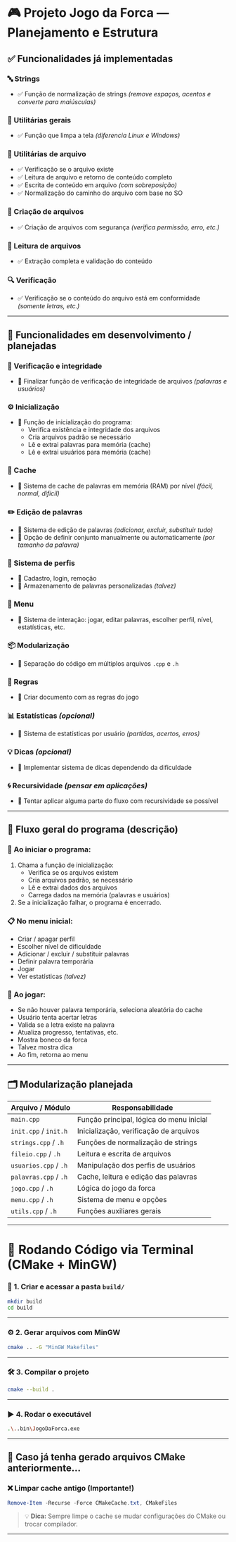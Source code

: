 # 🎮 Projeto Jogo da Forca — Planejamento e Estrutura

## ✅ Funcionalidades já implementadas

### 🔤 Strings
- ✅ Função de normalização de strings *(remove espaços, acentos e converte para maiúsculas)*

### 🧰 Utilitárias gerais
- ✅ Função que limpa a tela *(diferencia Linux e Windows)*

### 📂 Utilitárias de arquivo
- ✅ Verificação se o arquivo existe  
- ✅ Leitura de arquivo e retorno de conteúdo completo  
- ✅ Escrita de conteúdo em arquivo *(com sobreposição)*  
- ✅ Normalização do caminho do arquivo com base no SO  

### 📄 Criação de arquivos
- ✅ Criação de arquivos com segurança *(verifica permissão, erro, etc.)*

### 📖 Leitura de arquivos
- ✅ Extração completa e validação do conteúdo

### 🔍 Verificação
- ✅ Verificação se o conteúdo do arquivo está em conformidade *(somente letras, etc.)*

---

## 🚧 Funcionalidades em desenvolvimento / planejadas

### 🔐 Verificação e integridade
- 🔄 Finalizar função de verificação de integridade de arquivos *(palavras e usuários)*

### ⚙️ Inicialização
- 🔄 Função de inicialização do programa:
  - Verifica existência e integridade dos arquivos
  - Cria arquivos padrão se necessário
  - Lê e extrai palavras para memória (cache)
  - Lê e extrai usuários para memória (cache)

### 🧠 Cache
- 🔄 Sistema de cache de palavras em memória (RAM) por nível *(fácil, normal, difícil)*

### ✏️ Edição de palavras
- 🔄 Sistema de edição de palavras *(adicionar, excluir, substituir tudo)*  
- 🔄 Opção de definir conjunto manualmente ou automaticamente *(por tamanho da palavra)*

### 👤 Sistema de perfis
- 🔄 Cadastro, login, remoção  
- 🔄 Armazenamento de palavras personalizadas *(talvez)*

### 🧭 Menu
- 🔄 Sistema de interação: jogar, editar palavras, escolher perfil, nível, estatísticas, etc.

### 📦 Modularização
- 🔄 Separação do código em múltiplos arquivos `.cpp` e `.h`

### 📜 Regras
- 🔄 Criar documento com as regras do jogo

### 📊 Estatísticas *(opcional)*
- 🔄 Sistema de estatísticas por usuário *(partidas, acertos, erros)*

### 💡 Dicas *(opcional)*
- 🔄 Implementar sistema de dicas dependendo da dificuldade

### 🌀 Recursividade *(pensar em aplicações)*
- 🔄 Tentar aplicar alguma parte do fluxo com recursividade se possível

---

## 🧩 Fluxo geral do programa (descrição)

### 🚀 Ao iniciar o programa:
1. Chama a função de inicialização:
   - Verifica se os arquivos existem
   - Cria arquivos padrão, se necessário
   - Lê e extrai dados dos arquivos
   - Carrega dados na memória (palavras e usuários)
2. Se a inicialização falhar, o programa é encerrado.

### 📋 No menu inicial:
- Criar / apagar perfil  
- Escolher nível de dificuldade  
- Adicionar / excluir / substituir palavras  
- Definir palavra temporária  
- Jogar  
- Ver estatísticas *(talvez)*

### 🎲 Ao jogar:
- Se não houver palavra temporária, seleciona aleatória do cache  
- Usuário tenta acertar letras  
- Valida se a letra existe na palavra  
- Atualiza progresso, tentativas, etc.  
- Mostra boneco da forca  
- Talvez mostra dica  
- Ao fim, retorna ao menu

---

## 🗂️ Modularização planejada

| Arquivo / Módulo       | Responsabilidade                                 |
|------------------------|--------------------------------------------------|
| `main.cpp`             | Função principal, lógica do menu inicial         |
| `init.cpp` / `init.h`  | Inicialização, verificação de arquivos           |
| `strings.cpp` / `.h`   | Funções de normalização de strings               |
| `fileio.cpp` / `.h`    | Leitura e escrita de arquivos                    |
| `usuarios.cpp` / `.h`  | Manipulação dos perfis de usuários               |
| `palavras.cpp` / `.h`  | Cache, leitura e edição das palavras             |
| `jogo.cpp` / `.h`      | Lógica do jogo da forca                          |
| `menu.cpp` / `.h`      | Sistema de menu e opções                         |
| `utils.cpp` / `.h`     | Funções auxiliares gerais                        |

---

# 🧪 Rodando Código via Terminal (CMake + MinGW)

### 📁 **1. Criar e acessar a pasta `build/`**
```bash
mkdir build
cd build
```

---

### ⚙️ **2. Gerar arquivos com MinGW**
```bash
cmake .. -G "MinGW Makefiles"
```

---

### 🛠️ **3. Compilar o projeto**
```bash
cmake --build .
```

---

### ▶️ **4. Rodar o executável**
```bash
.\..bin\JogoDaForca.exe
```

---

## 🔄 Caso já tenha gerado arquivos CMake anteriormente...

### ❌ **Limpar cache antigo (Importante!)**
```powershell
Remove-Item -Recurse -Force CMakeCache.txt, CMakeFiles
```

> 💡 **Dica:** Sempre limpe o cache se mudar configurações do CMake ou trocar compilador.

---
